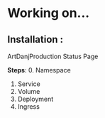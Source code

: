 # Working on...

## Installation :

ArtDanjProduction Status Page 

**Steps**:
0. Namespace
1. Service
2. Volume
3. Deployment
4. Ingress
